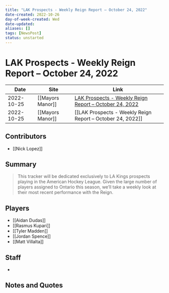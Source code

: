 ```yaml
---
title: "LAK Prospects - Weekly Reign Report – October 24, 2022"
date-created: 2022-10-26
day-of-week-created: Wed
date-updated: 
aliases: []
tags: [NewsPost]
status: unstarted
---
```


# LAK Prospects - Weekly Reign Report – October 24, 2022

| Date       | Site             | Link                                                                                                                                                          |
| ---------- | ---------------- | ------------------------------------------------------------------------------------------------------------------------------------------------------------- |
| 2022-10-25 | [[Mayors Manor]] | [LAK Prospects - Weekly Reign Report – October 24, 2022](https://mayorsmanor.com/2022/10/la-kings-prospects-weekly-reign-report-week-ending-october-23-2022/) |
| 2022-10-25 | [[Mayors Manor]] | [[LAK Prospects - Weekly Reign Report – October 24, 2022]]                                                                                                    |

## Contributors
- [[Nick Lopez]]


## Summary
> This tracker will be dedicated exclusively to LA Kings prospects playing in the American Hockey League. Given the large number of players assigned to Ontario this season, we’ll take a weekly look at their most recent performance with the Reign.


## Players
- [[Aidan Dudas]]
- [[Rasmus Kupari]]
- [[Tyler Madden]]
- [[Jordan Spence]]
- [[Matt Villalta]]


## Staff
- 


## Notes and Quotes
> 

